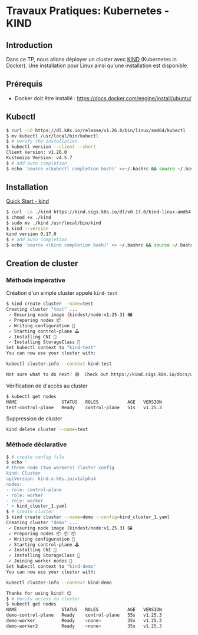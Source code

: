 # Travaux Pratiques: Kubernetes - KIND

## Introduction

Dans ce TP, nous allons déployer un cluster avec [KIND](https://kind.sigs.k8s.io/) (Kubernetes in Docker).
Une installation pour Linux ainsi qu'une installation est disponible.

## Prérequis
- Docker doit être installé : <https://docs.docker.com/engine/install/ubuntu/>

## Kubectl
```bash
$ curl -LO https://dl.k8s.io/release/v1.26.0/bin/linux/amd64/kubectl
$ mv kubectl /usr/local/bin/kubectl
$ # verify the installation
$ kubectl version --client --short
Client Version: v1.26.0
Kustomize Version: v4.5.7
$ # add auto completion
$ echo 'source <(kubectl completion bash)' >>~/.bashrc && source ~/.bashrc
```


## Installation

[Quick Start - kind](https://kind.sigs.k8s.io/docs/user/quick-start/)

```bash
$ curl -Lo ./kind https://kind.sigs.k8s.io/dl/v0.17.0/kind-linux-amd64
$ chmod +x ./kind
$ sudo mv ./kind /usr/local/bin/kind
$ kind --version
kind version 0.17.0
$ # add auto completion
$ echo 'source <(kind completion bash)' >> ~/.bashrc && source ~/.bashrc
```

## Creation de cluster
### Méthode impérative
Création d'un simple cluster appelé `kind-test`
```bash
$ kind create cluster --name=test
Creating cluster "test" ...
 ✓ Ensuring node image (kindest/node:v1.25.3) 🖼 
 ✓ Preparing nodes 📦  
 ✓ Writing configuration 📜 
 ✓ Starting control-plane 🕹️ 
 ✓ Installing CNI 🔌 
 ✓ Installing StorageClass 💾 
Set kubectl context to "kind-test"
You can now use your cluster with:

kubectl cluster-info --context kind-test

Not sure what to do next? 😅  Check out https://kind.sigs.k8s.io/docs/user/quick-start/
```


Vérification de d'accès au cluster
```bash
$ kubectl get nodes
NAME                 STATUS   ROLES           AGE   VERSION
test-control-plane   Ready    control-plane   51s   v1.25.3
```

Suppression de cluster
``` bash
kind delete cluster --name=test
```

### Méthode déclarative
```bash
$ # create config file
$ echo '
# three node (two workers) cluster config
kind: Cluster
apiVersion: kind.x-k8s.io/v1alpha4
nodes:
- role: control-plane
- role: worker
- role: worker
' > kind_cluster_1.yaml
$ # create cluster
$ kind create cluster --name=demo --config=kind_cluster_1.yaml
Creating cluster "demo" ...
 ✓ Ensuring node image (kindest/node:v1.25.3) 🖼
 ✓ Preparing nodes 📦 📦 📦  
 ✓ Writing configuration 📜 
 ✓ Starting control-plane 🕹️ 
 ✓ Installing CNI 🔌 
 ✓ Installing StorageClass 💾 
 ✓ Joining worker nodes 🚜 
Set kubectl context to "kind-demo"
You can now use your cluster with:

kubectl cluster-info --context kind-demo

Thanks for using kind! 😊
$ # Verify access to cluster
$ kubectl get nodes
NAME                 STATUS   ROLES           AGE   VERSION
demo-control-plane   Ready    control-plane   55s   v1.25.3
demo-worker          Ready    <none>          35s   v1.25.3
demo-worker2         Ready    <none>          35s   v1.25.3
```
